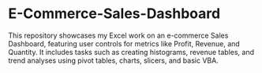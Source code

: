 # E-Commerce-Sales-Dashboard
This repository showcases my Excel work on an e-commerce Sales Dashboard, featuring user controls for metrics like Profit, Revenue, and Quantity. It includes tasks such as creating histograms, revenue tables, and trend analyses using pivot tables, charts, slicers, and basic VBA.
